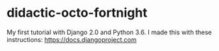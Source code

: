 # didactic-octo-fortnight
My first tutorial with Django 2.0 and Python 3.6. I made this with these instructions: https://docs.djangoproject.com
